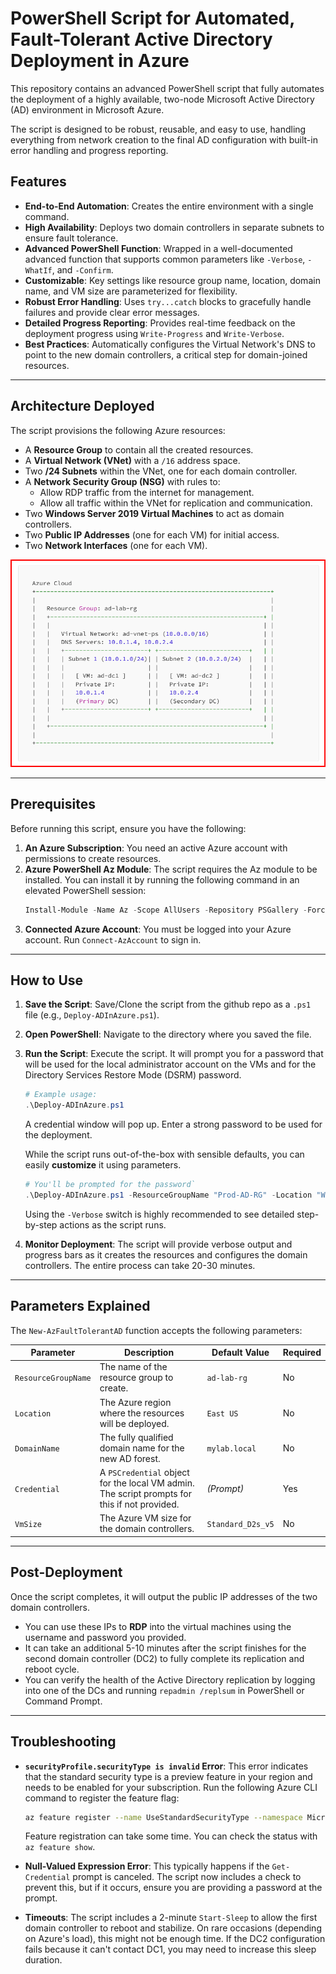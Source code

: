 # PowerShell Script for Automated, Fault-Tolerant Active Directory Deployment in Azure

This repository contains an advanced PowerShell script that fully automates the deployment of a highly available, two-node Microsoft Active Directory (AD) environment in Microsoft Azure.

The script is designed to be robust, reusable, and easy to use, handling everything from network creation to the final AD configuration with built-in error handling and progress reporting.

## Features

-   **End-to-End Automation**: Creates the entire environment with a single command.
-   **High Availability**: Deploys two domain controllers in separate subnets to ensure fault tolerance.
-   **Advanced PowerShell Function**: Wrapped in a well-documented advanced function that supports common parameters like `-Verbose`, `-WhatIf`, and `-Confirm`.
-   **Customizable**: Key settings like resource group name, location, domain name, and VM size are parameterized for flexibility.
-   **Robust Error Handling**: Uses `try...catch` blocks to gracefully handle failures and provide clear error messages.
-   **Detailed Progress Reporting**: Provides real-time feedback on the deployment progress using `Write-Progress` and `Write-Verbose`.
-   **Best Practices**: Automatically configures the Virtual Network's DNS to point to the new domain controllers, a critical step for domain-joined resources.

---

## Architecture Deployed

The script provisions the following Azure resources:

-   A **Resource Group** to contain all the created resources.
-   A **Virtual Network (VNet)** with a `/16` address space.
-   Two **/24 Subnets** within the VNet, one for each domain controller.
-   A **Network Security Group (NSG)** with rules to:
    -   Allow RDP traffic from the internet for management.
    -   Allow all traffic within the VNet for replication and communication.
-   Two **Windows Server 2019 Virtual Machines** to act as domain controllers.
-   Two **Public IP Addresses** (one for each VM) for initial access.
-   Two **Network Interfaces** (one for each VM).

![Architecture](architecture.png)

---

## Prerequisites

Before running this script, ensure you have the following:

1.  **An Azure Subscription**: You need an active Azure account with permissions to create resources.
2.  **Azure PowerShell Az Module**: The script requires the Az module to be installed. You can install it by running the following command in an elevated PowerShell session:
    ```powershell
    Install-Module -Name Az -Scope AllUsers -Repository PSGallery -Force
    ```
3.  **Connected Azure Account**: You must be logged into your Azure account. Run `Connect-AzAccount` to sign in.

---

## How to Use

1.  **Save the Script**: Save/Clone the script from the github repo as a `.ps1` file (e.g., `Deploy-ADInAzure.ps1`).

2.  **Open PowerShell**: Navigate to the directory where you saved the file.

3.  **Run the Script**: Execute the script. It will prompt you for a password that will be used for the local administrator account on the VMs and for the Directory Services Restore Mode (DSRM) password.

    ```powershell
    # Example usage:
    .\Deploy-ADInAzure.ps1
    ```

    A credential window will pop up. Enter a strong password to be used for the deployment.

    While the script runs out-of-the-box with sensible defaults, you can easily **customize** it using parameters.

    ```powershell
    # You'll be prompted for the password`
    .\Deploy-ADInAzure.ps1 -ResourceGroupName "Prod-AD-RG" -Location "West Europe" -DomainName "mycompany.corp" -VmSize "Standard_D4s_v5" -Verbose
    ```

    Using the `-Verbose` switch is highly recommended to see detailed step-by-step actions as the script runs.

4.  **Monitor Deployment**: The script will provide verbose output and progress bars as it creates the resources and configures the domain controllers. The entire process can take 20-30 minutes.

---

## Parameters Explained

The `New-AzFaultTolerantAD` function accepts the following parameters:

| Parameter           | Description                                                                                             | Default Value | Required |
| ------------------- | ------------------------------------------------------------------------------------------------------- | ------------- | -------- |
| `ResourceGroupName` | The name of the resource group to create.                                                               | `ad-lab-rg`   | No       |
| `Location`          | The Azure region where the resources will be deployed.                                                  | `East US`     | No       |
| `DomainName`        | The fully qualified domain name for the new AD forest.                                                  | `mylab.local` | No       |
| `Credential`        | A `PSCredential` object for the local VM admin. The script prompts for this if not provided.              | *(Prompt)* | Yes      |
| `VmSize`            | The Azure VM size for the domain controllers.                                                           | `Standard_D2s_v5` | No       |

---

## Post-Deployment

Once the script completes, it will output the public IP addresses of the two domain controllers.

-   You can use these IPs to **RDP** into the virtual machines using the username and password you provided.
-   It can take an additional 5-10 minutes after the script finishes for the second domain controller (DC2) to fully complete its replication and reboot cycle.
-   You can verify the health of the Active Directory replication by logging into one of the DCs and running `repadmin /replsum` in PowerShell or Command Prompt.

---

## Troubleshooting

-   **`securityProfile.securityType is invalid` Error**: This error indicates that the standard security type is a preview feature in your region and needs to be enabled for your subscription. Run the following Azure CLI command to register the feature flag:
    ```bash
    az feature register --name UseStandardSecurityType --namespace Microsoft.Compute
    ```
    Feature registration can take some time. You can check the status with `az feature show`.

-   **Null-Valued Expression Error**: This typically happens if the `Get-Credential` prompt is canceled. The script now includes a check to prevent this, but if it occurs, ensure you are providing a password at the prompt.

-   **Timeouts**: The script includes a 2-minute `Start-Sleep` to allow the first domain controller to reboot and stabilize. On rare occasions (depending on Azure's load), this might not be enough time. If the DC2 configuration fails because it can't contact DC1, you may need to increase this sleep duration.

